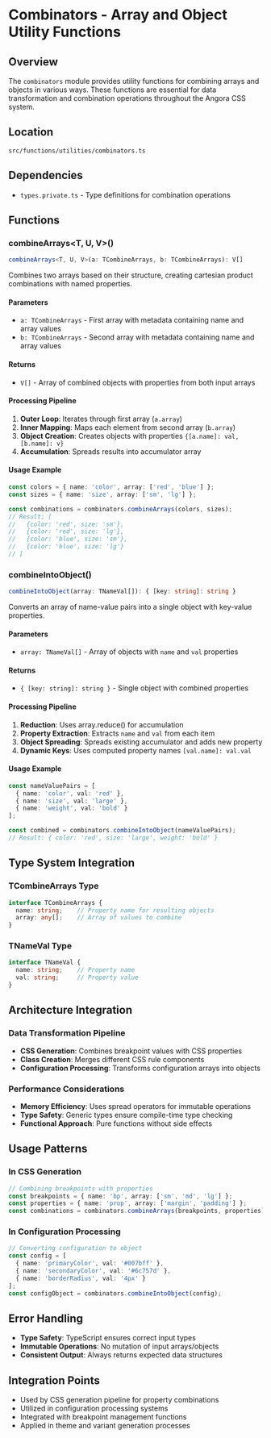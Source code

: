# Combinators - Array and Object Utility Functions

## Overview
The `combinators` module provides utility functions for combining arrays and objects in various ways. These functions are essential for data transformation and combination operations throughout the Angora CSS system.

## Location
```
src/functions/utilities/combinators.ts
```

## Dependencies
- `types.private.ts` - Type definitions for combination operations

## Functions

### combineArrays<T, U, V>()
```typescript
combineArrays<T, U, V>(a: TCombineArrays, b: TCombineArrays): V[]
```

Combines two arrays based on their structure, creating cartesian product combinations with named properties.

#### Parameters
- `a: TCombineArrays` - First array with metadata containing name and array values
- `b: TCombineArrays` - Second array with metadata containing name and array values

#### Returns
- `V[]` - Array of combined objects with properties from both input arrays

#### Processing Pipeline
1. **Outer Loop**: Iterates through first array (`a.array`)
2. **Inner Mapping**: Maps each element from second array (`b.array`) 
3. **Object Creation**: Creates objects with properties `{[a.name]: val, [b.name]: v}`
4. **Accumulation**: Spreads results into accumulator array

#### Usage Example
```typescript
const colors = { name: 'color', array: ['red', 'blue'] };
const sizes = { name: 'size', array: ['sm', 'lg'] };

const combinations = combinators.combineArrays(colors, sizes);
// Result: [
//   {color: 'red', size: 'sm'},
//   {color: 'red', size: 'lg'},
//   {color: 'blue', size: 'sm'},
//   {color: 'blue', size: 'lg'}
// ]
```

### combineIntoObject()
```typescript
combineIntoObject(array: TNameVal[]): { [key: string]: string }
```

Converts an array of name-value pairs into a single object with key-value properties.

#### Parameters
- `array: TNameVal[]` - Array of objects with `name` and `val` properties

#### Returns
- `{ [key: string]: string }` - Single object with combined properties

#### Processing Pipeline
1. **Reduction**: Uses array.reduce() for accumulation
2. **Property Extraction**: Extracts `name` and `val` from each item
3. **Object Spreading**: Spreads existing accumulator and adds new property
4. **Dynamic Keys**: Uses computed property names `[val.name]: val.val`

#### Usage Example
```typescript
const nameValuePairs = [
  { name: 'color', val: 'red' },
  { name: 'size', val: 'large' },
  { name: 'weight', val: 'bold' }
];

const combined = combinators.combineIntoObject(nameValuePairs);
// Result: { color: 'red', size: 'large', weight: 'bold' }
```

## Type System Integration

### TCombineArrays Type
```typescript
interface TCombineArrays {
  name: string;    // Property name for resulting objects
  array: any[];    // Array of values to combine
}
```

### TNameVal Type
```typescript
interface TNameVal {
  name: string;    // Property name
  val: string;     // Property value
}
```

## Architecture Integration

### Data Transformation Pipeline
- **CSS Generation**: Combines breakpoint values with CSS properties
- **Class Creation**: Merges different CSS rule components
- **Configuration Processing**: Transforms configuration arrays into objects

### Performance Considerations
- **Memory Efficiency**: Uses spread operators for immutable operations
- **Type Safety**: Generic types ensure compile-time type checking
- **Functional Approach**: Pure functions without side effects

## Usage Patterns

### In CSS Generation
```typescript
// Combining breakpoints with properties
const breakpoints = { name: 'bp', array: ['sm', 'md', 'lg'] };
const properties = { name: 'prop', array: ['margin', 'padding'] };
const combinations = combinators.combineArrays(breakpoints, properties);
```

### In Configuration Processing
```typescript
// Converting configuration to object
const config = [
  { name: 'primaryColor', val: '#007bff' },
  { name: 'secondaryColor', val: '#6c757d' },
  { name: 'borderRadius', val: '4px' }
];
const configObject = combinators.combineIntoObject(config);
```

## Error Handling
- **Type Safety**: TypeScript ensures correct input types
- **Immutable Operations**: No mutation of input arrays/objects
- **Consistent Output**: Always returns expected data structures

## Integration Points
- Used by CSS generation pipeline for property combinations
- Utilized in configuration processing systems
- Integrated with breakpoint management functions
- Applied in theme and variant generation processes
